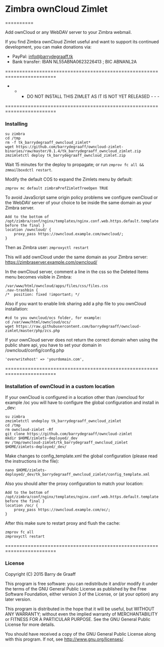 # Zimbra ownCloud Zimlet
==========

Add ownCloud or any WebDAV server to your Zimbra webmail.

If you find Zimbra ownCloud Zimlet useful and want to support its continued development, you can make donations via:
- PayPal: info@barrydegraaff.tk
- Bank transfer: IBAN NL55ABNA0623226413 ; BIC ABNANL2A

========================================================================


  - - - DO NOT INSTALL THIS ZIMLET AS IT IS NOT YET RELEASED - - -


========================================================================

### Installing

    su zimbra
    cd /tmp
    rm -f tk_barrydegraaff_owncloud_zimlet*
    wget https://github.com/barrydegraaff/owncloud-zimlet-binaries/raw/master/0.1.4/tk_barrydegraaff_owncloud_zimlet.zip
    zmzimletctl deploy tk_barrydegraaff_owncloud_zimlet.zip
    
Wait 15 minutes for the deploy to propagate; or run ```zmprov fc all && zmmailboxdctl restart```.
    
Modify the default COS to expand the Zimlets menu by default:

    zmprov mc default zimbraPrefZimletTreeOpen TRUE

To avoid JavaScript same origin policy problems we configure ownCloud or the WebDAV server of your choice to be inside the same domain as your Zimbra server.

    Add to the bottom of /opt/zimbra/conf/nginx/templates/nginx.conf.web.https.default.template before the final }
    location /owncloud/ {
        proxy_pass https://owncloud.example.com/owncloud/;
    }

Then as Zimbra user: ```zmproxyctl restart```

This will add ownCloud under the same domain as your Zimbra server: https://zimbraserver.example.com/owncloud/ 

In the ownCloud server, comment a line in the css so the Deleted Items menu becomes visible in Zimbra:

    /var/www/html/owncloud/apps/files/css/files.css
    .nav-trashbin {
    /*	position: fixed !important; */
    
Also if you want to enable link sharing add a php file to you ownCloud installation:

    #cd to you owncloud/ocs folder, for example:
    cd /var/www/html/owncloud/ocs/
    wget https://raw.githubusercontent.com/barrydegraaff/owncloud-zimlet/master/php/zcs.php

If your ownCloud server does not return the correct domain when using the public share api, you have to set your domain in  /owncloud/config/config.php   

    'overwritehost' => 'yourdomain.com',    


========================================================================

### Installation of ownCloud in a custom location

If your ownCloud is configured in a location other than /owncloud for example /oc you will have to configure the global configuration and install in _dev:

    su zimbra
    zmzimletctl undeploy tk_barrydegraaff_owncloud_zimlet
    cd /tmp
    rm owncloud-zimlet -Rf
    git clone https://github.com/barrydegraaff/owncloud-zimlet
    mkdir $HOME/zimlets-deployed/_dev
    mv /tmp/owncloud-zimlet/tk_barrydegraaff_owncloud_zimlet $HOME/zimlets-deployed/_dev/

Make changes to config_template.xml the global configuration (please read the instructions in the file):

    nano $HOME/zimlets-deployed/_dev/tk_barrydegraaff_owncloud_zimlet/config_template.xml

Also you should alter the proxy configuration to match your location:

    Add to the bottom of /opt/zimbra/conf/nginx/templates/nginx.conf.web.https.default.template before the final }
    location /oc/ {
        proxy_pass https://owncloud.example.com/oc/;
    }

After this make sure to restart proxy and flush the cache:

    zmprov fc all
    zmproxyctl restart

========================================================================

### License

Copyright (C) 2015  Barry de Graaff

This program is free software: you can redistribute it and/or modify
it under the terms of the GNU General Public License as published by
the Free Software Foundation, either version 3 of the License, or
(at your option) any later version.

This program is distributed in the hope that it will be useful,
but WITHOUT ANY WARRANTY; without even the implied warranty of
MERCHANTABILITY or FITNESS FOR A PARTICULAR PURPOSE.  See the
GNU General Public License for more details.

You should have received a copy of the GNU General Public License
along with this program.  If not, see http://www.gnu.org/licenses/.
